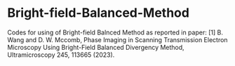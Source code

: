 # Bright-field-Balanced-Method

Codes for using of Bright-field Balnced Method as reported in paper: 
[1] B. Wang and D. W. Mccomb, Phase Imaging in Scanning Transmission Electron Microscopy Using Bright-Field Balanced Divergency Method, Ultramicroscopy 245, 113665 (2023).

